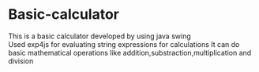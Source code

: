 # Basic-calculator
This is a basic calculator developed by using java swing  
Used exp4js for evaluating string expressions for calculations 
It can do basic mathematical operations like addition,substraction,multiplication and division
